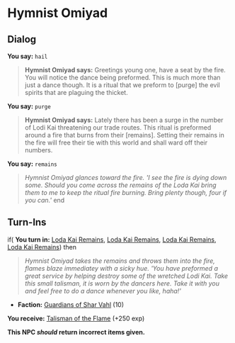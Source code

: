 # Hymnist Omiyad
## Dialog

**You say:** `hail`



>**Hymnist Omiyad says:** Greetings young one, have a seat by the fire.  You will notice the dance being preformed.  This is much more than just a dance though.  It is a ritual that we preform to [purge] the evil spirits that are plaguing the thicket.

**You say:** `purge`



>**Hymnist Omiyad says:** Lately there has been a surge in the number of Lodi Kai threatening our trade routes.  This ritual is preformed around a fire that burns from their [remains].  Setting their remains in the fire will free their tie with this world and shall ward off their numbers.

**You say:** `remains`



>*Hymnist Omiyad glances toward the fire. 'I see the fire is dying down some. Should you come across the remains of the Loda Kai bring them to me to keep the ritual fire burning. Bring plenty though, four if you can.'*
end

## Turn-Ins



if( **You turn in:** [Loda Kai Remains](/item/31289), [Loda Kai Remains](/item/31289), [Loda Kai Remains](/item/31289), [Loda Kai Remains](/item/31289)) then 


>*Hymnist Omiyad takes the remains and throws them into the fire, flames blaze immediatey with a sicky hue. 'You have preformed a great service by helping destroy some of the wretched Lodi Kai. Take this small talisman, it is worn by the dancers here. Take it with you and feel free to do a dance whenever you like, haha!'*


* __Faction:__ [Guardians of Shar Vahl](/faction/1513) (10)


 **You receive:**  [Talisman of the Flame](/item/7498) (+250 exp)

**This NPC *should* return incorrect items given.**
